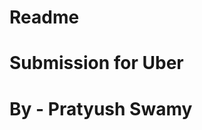 # ######################
#       Readme         #
# Submission for Uber  #
# By - Pratyush Swamy  #
# ######################

